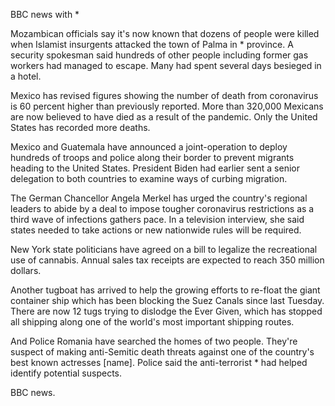 BBC news with *

Mozambican officials say it's now known that dozens of people were killed when Islamist insurgents attacked the town of Palma in * province. A security spokesman said hundreds of other people including former gas workers had managed to escape. Many had spent several days besieged in a hotel.

Mexico has revised figures showing the number of death from coronavirus is 60 percent higher than previously reported. More than 320,000 Mexicans are now believed to have died as a result of the pandemic. Only the United States has recorded more deaths.

Mexico and Guatemala have announced a joint-operation to deploy hundreds of troops and police along their border to prevent migrants heading to the United States. President Biden had earlier sent a senior delegation to both countries to examine ways of curbing migration. 

The German Chancellor Angela Merkel has urged the country's regional leaders to abide by a deal to impose tougher coronavirus restrictions as a third wave of infections gathers pace. In a television interview, she said states needed to take actions or new nationwide rules will be required.

New York state politicians have agreed on a bill to legalize the recreational use of cannabis. Annual sales tax receipts are expected to reach 350 million dollars.

Another tugboat has arrived to help the growing efforts to re-float the giant container ship which has been blocking the Suez Canals since last Tuesday. There are now 12 tugs trying to dislodge the Ever Given, which has stopped all shipping along one of the world's most important shipping routes.

And Police Romania have searched the homes of two people. They're suspect of making anti-Semitic death threats against one of the country's best known actresses [name]. Police said the anti-terrorist * had helped identify potential suspects.

BBC news.
